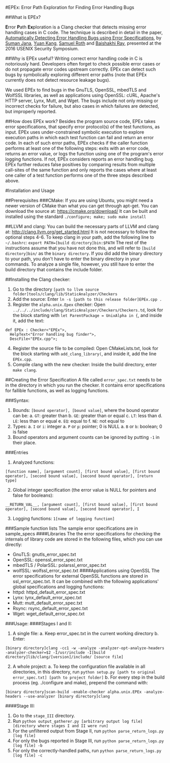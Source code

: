 #EPEx: Error Path Exploration for Finding Error Handling Bugs

##What is EPEx?

**E**rror **P**ath **Ex**ploration is a Clang checker
that detects missing error handling cases in C code.
The technique is described in detail in the paper,
[Automatically Detecting Error Handling Bugs using Error Specifications](https://yujokang.github.io/papers/epex_2016.pdf),
by [Suman Jana](http://sumanj.info/),
[Yuan Kang](https://yujokang.github.io/),
[Samuel Roth](https://www.linkedin.com/in/samuelroth1) and
[Baishakhi Ray](http://rayb.info/),
presented at the 2016 USENIX Security Symposium.

##Why is EPEx useful?
Writing correct error handling code in C is notoriously hard. Developers often 
forget to check possible error cases or do not propagate error codes upstream 
correctly. EPEx can detect such bugs by symbolically exploring different error 
paths (note that EPEx currently does not detect resource leakage bugs). 

We used EPEx to find bugs in the
GnuTLS, OpenSSL, mbedTLS and WolfSSL libraries,
as well as applications using OpenSSL:
cURL, Apache's HTTP server, Lynx, Mutt, and Wget.
The bugs include not only missing or incorrect checks for failure,
but also cases in which failures are detected,
but improperly reported.

##How does EPEx work?
Besides the program source code, EPEx takes error specifications,
that specify error protocol(s) of the test functions, as input.
EPEx uses under-constrained symbolic execution to explore
execution paths in which each test function can fail and return an error code.
In each of such error paths, EPEx checks if the caller function 
performs at least one of the following steps: exits with an error code, returns an error value,
or logs the function using one of the program's error logging functions.
If not, EPEx considers reports an error handling bug.
EPEx further reduces false positives by comparing results from multiple call-sites of the 
same function and only reports the cases where at least one caller of a test function performs 
one of the three steps described above.

#Installation and Usage

##Prerequisites
###CMake:
If you are using Ubuntu, you might need a newer version of CMake
than what you can get through apt-get.
You can download the source at:
https://cmake.org/download/
It can be built and installed using the standard
`./configure; make; sudo make install`

##LLVM and clang:
You can build the necessary parts of LLVM and clang at:
http://clang.llvm.org/get_started.html
It is not necessary to follow the optional steps 4-6.
To keep clang in your path, add the following line to `~/.bashrc`:
`export PATH=[build directory]bin:$PATH`
The rest of the instructions assume that you have not done this,
and will refer to `[build directory]bin/` as the `binary directory`.
If you did add the binary directory to your path,
you don't have to enter the binary directory in your commands.
To analyze a single file, however, you still have to enter the build directory
that contains the include folder.

##Installing the Clang checker:
1. Go to the directory
`[path to llvm source folder]tools/clang/lib/StaticAnalyzer/Checkers`
2. Add the source:
Enter `ln -s [path to this release folder]EPEx.cpp .`
3. Register the `alpha.unix.Epex` checker:
Open `../../../include/clang/StaticAnalyzer/Checkers/Checkers.td`, look for the block starting with
`let ParentPackage = UnixAlpha in {`,
and inside it, add the text:
```
def EPEx : Checker<"EPEx">,
  HelpText<"Error handling bug finder">,
  DescFile<"EPEx.cpp">;
```
4. Register the source file to be compiled:
Open CMakeLists.txt, look for the block starting with
`add_clang_library(`, and inside it, add the line `EPEx.cpp`.
5. Compile clang with the new checker:
  Inside the build directory, enter `make clang`.

##Creating the Error Specification
A file called `error_spec.txt` needs to be in the directory
in which you run the checker.
It contains error specifications for fallible functions,
as well as logging functions.

###Syntax:
1. Bounds: `[bound operator], [bound value]`, where the bound operator can be:
  a. `GT`: greater than
  b. `GE`: greater than or equal
  c. `LT`: less than
  d. `LE`: less than or equal
  e. `EQ`: equal to
  f. `NE`: not equal to
2. Types:
  a. `I` or `i`: integer
  a. `P` or `p`: pointer; 0 is NULL
  a. `B` or `b`: boolean; 0 is false
3. Bound operators and argument counts can be ignored
by putting `-1` in their place.

###Entries
1. Analyzed functions:
```
[function name], [argument count], [first bound value], [first bound operator], [second bound value], [second bound operator], [return type]
```
2. Global integer specification
(the error value is NULL for pointers and false for booleans):
```
__RETURN_VAL__, [argument count], [first bound value], [first bound operator], [second bound value], [second bound operator], I
```
3. Logging functions: `1[name of logging function]`

###Sample function lists
The sample error specifications are in sample_specs
####Libraries
The the error specifications for checking the internals of library code
are stored in the following files, which you can use directly:
* GnuTLS: gnutls_error_spec.txt
* OpenSSL: openssl_error_spec.txt
* mbedTLS / PolarSSL: polarssl_error_spec.txt
* wolfSSL: wolfssl_error_spec.txt
####Applications using OpenSSL
The error specifications for external OpenSSL functions are stored in
ssl_error_spec.txt.
It can be combined with the following applications'
global specifications and logging functions:
* httpd: httpd_default_error_spec.txt
* Lynx: lynx_default_error_spec.txt
* Mutt: mutt_default_error_spec.txt
* Rsync: rsync_default_error_spec.txt
* Wget: wget_default_error_spec.txt

###Usage:
####Stages I and II:
1. A single file:
  a. Keep error_spec.txt in the current working directory
  b. Enter:
  ```
  [binary directory]clang -cc1 -w -analyze -analyzer-opt-analyze-headers -analyzer-checker=$2 -I/usr/include -I[build directory]lib/clang/[version]/include/ [source file]
  ```
2. A whole project:
  a. To keep the configuration file available in all directories,
  in this directory, run
  `python setup.py [path to original error_spec.txt] [path to project folder]`
  b. For every step in the build process (eg. ./configure and make),
  prepend the command with:
  ```
  [binary directory]scan-build -enable-checker alpha.unix.EPEx -analyze-headers --use-analyzer [binary directory]clang
  ```

####Stage III:
1. Go to the `stage_III` directory.
2. Run `python output_gatherer.py [arbitrary output log file] [directory where stages I and II were run]`
3. For the unfiltered output from Stage II,
run `python parse_return_logs.py [log file]`
4. For only the bugs reported in Stage III,
run `python parse_return_logs.py [log file] -b`
5. For only the correctly-handled paths,
run `python parse_return_logs.py [log file] -c`
